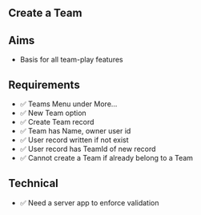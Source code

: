 Create a Team
-------------

Aims
----

- Basis for all team-play features

Requirements
------------

- ✅ Teams Menu under More...
- ✅ New Team option
- ✅ Create Team record
- ✅ Team has Name, owner user id
- ✅ User record written if not exist
- ✅ User record has TeamId of new record
- ✅ Cannot create a Team if already belong to a Team

Technical
---------

- ✅ Need a server app to enforce validation